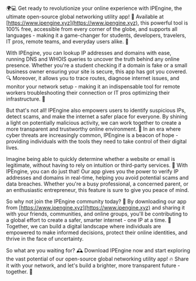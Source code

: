 🌍️💻 Get ready to revolutionize your online experience with IPEngine, the ultimate open-source global networking utility app! 🚀 Available at [https://www.ipengine.xyz](https://www.ipengine.xyz), this powerful tool is 100% free, accessible from every corner of the globe, and supports all languages - making it a game-changer for students, developers, travelers, IT pros, remote teams, and everyday users alike. 🤝

With IPEngine, you can lookup IP addresses and domains with ease, running DNS and WHOIS queries to uncover the truth behind any online presence. Whether you're a student checking if a domain is fake or a small business owner ensuring your site is secure, this app has got you covered. 🔍 Moreover, it allows you to trace routes, diagnose internet issues, and monitor your network setup - making it an indispensable tool for remote workers troubleshooting their connection or IT pros optimizing their infrastructure. 📡

But that's not all! IPEngine also empowers users to identify suspicious IPs, detect scams, and make the internet a safer place for everyone. By shining a light on potentially malicious activity, we can work together to create a more transparent and trustworthy online environment. 💪 In an era where cyber threats are increasingly common, IPEngine is a beacon of hope - providing individuals with the tools they need to take control of their digital lives.

Imagine being able to quickly determine whether a website or email is legitimate, without having to rely on intuition or third-party services. 🤔 With IPEngine, you can do just that! Our app gives you the power to verify IP addresses and domains in real-time, helping you avoid potential scams and data breaches. Whether you're a busy professional, a concerned parent, or an enthusiastic entrepreneur, this feature is sure to give you peace of mind.

So why not join the IPEngine community today? 🌟 By downloading our app from [https://www.ipengine.xyz](https://www.ipengine.xyz) and sharing it with your friends, communities, and online groups, you'll be contributing to a global effort to create a safer, smarter internet - one IP at a time. 💪 Together, we can build a digital landscape where individuals are empowered to make informed decisions, protect their online identities, and thrive in the face of uncertainty.

So what are you waiting for? 🕰️ Download IPEngine now and start exploring the vast potential of our open-source global networking utility app! 🔥 Share it with your network, and let's build a brighter, more transparent future - together. 💫